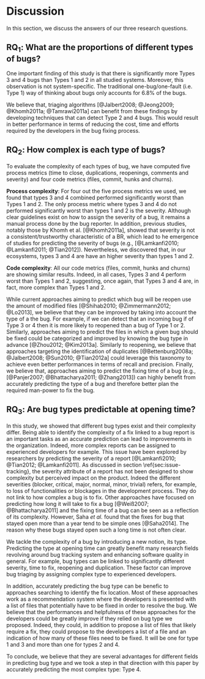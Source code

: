 # Discussion

In this section, we discuss the answers of our three research questions.

## RQ$_1$: What are the proportions of different types of bugs?


One important finding of this study is that there is significantly more Types 3 and 4 bugs than Types 1 and 2 in all studied systems.
Moreover, this observation is not system-specific.
The traditional one-bug/one-fault (i.e. Type 1) way of thinking about bugs only accounts for 6.8\% of the bugs.

We believe that, triaging algorithms [@Jalbert2008; @Jeong2009; @Khomh2011a; @Tamrawi2011a] can benefit from these findings by developing techniques that can detect Type 2 and 4 bugs.
This would result in better performance in terms of reducing the cost, time and efforts required by the developers in the bug fixing process.

## RQ$_2$: How complex is each type of bugs?

To evaluate the complexity of each types of bug, we have computed five process metrics (time to close, duplications, reopenings, comments and severity) and four code metrics (files, commit, hunks and churns).

**Process complexity**: For four out the five process metrics we used, we found that types 3 and 4 combined performed significantly worst than Types 1 and 2.
The only process metric where types 3 and 4 do not performed significantly worst than types 1 and 2 is the severity.
Although clear guidelines exist on how to assign the severity of a bug, it remains a manual process done by the bug reporter.
In addition, previous studies, notably those by Khomh et al.
[@Khomh2011a], showed that severity is not a consistent/trustworthy characteristic of a BR, which lead to he emergence of studies for predicting the severity of bugs (e.g., [@Lamkanfi2010; @Lamkanfi2011; @Tian2012]).
Nevertheless, we discovered that, in our ecosystems, types 3 and 4 are  have an higher severity than types 1 and 2.

**Code complexity**: All our code metrics (files, commit, hunks and churns) are showing similar results.
Indeed, in all cases, Types 3 and 4 perform worst than Types 1 and 2, suggesting, once again, that Types 3 and 4 are, in fact, more complex than Types 1 and 2.

While current approaches aiming to predict which bug will be reopen use the amount of modified files [@Shihab2010; @Zimmermann2012; @Lo2013], we believe that they can be improved by taking into account the type of a the bug.
For example, if we can detect that an incoming bug if of Type 3 or 4 then it is more likely to reopened than a bug of Type 1 or 2.
Similarly, approaches aiming to predict the files in which a given bug should be fixed could be categorized and improved by knowing the bug type in advance [@Zhou2012; @Kim2013a].
Similarly to reopening, we believe that approaches targeting the identification of
duplicates [@Bettenburg2008a; @Jalbert2008; @Sun2010; @Tian2012a]  could leverage this taxonomy to
achieve even better performances in terms of recall and
precision.
Finally, we believe that, approaches aiming to predict the fixing
time of a bug (e.g., [@Panjer2007; @Bhattacharya2011; @Zhang2013]) can highly benefit from
accurately predicting the type of a bug and therefore better
plan the required man-power to fix the bug.


## RQ$_3$: Are bug types predictable at opening time?

In this study, we showed that different bug types exist and their complexity differ.
Being able to identify the complexity of a fix linked to a bug report is an important tasks as an accurate prediction can lead to improvements in the organization.
Indeed, more complex reports can be assigned to experienced developers for example.
This issue have been explored by researchers by predicting the severity of a report [@Lamkanfi2010; @Tian2012; @Lamkanfi2011].
As discussed in section \ref{sec:issue-tracking}, the severity attribute of a report has not been designed to show complexity but perceived impact on the product. 
Indeed the different severities (blocker, critical, major, normal, minor, trivial) refers, for example, to loss of functionalities or blockages in the development process.
They do not link to how complex a bug is to fix.
Other approaches have focused on predicting how long it will take to fix a bug [@Weiß2007; @Bhattacharya2011] and the fixing time of a bug can be seen as a reflection of its complexity.
However, Saha *et al.* found that the fixes for bug that stayed open more than a year tend to be simple ones [@Saha2014]. 
The reason why these bugs stayed open such a long time is not often clear.

We tackle the complexity of a bug by introducing a new notion, its type.
Predicting the type at opening time can greatly benefit many research fields revolving around bug tracking system and enhancing software quality in general.
For example, bug types can be linked to significantly different severity, time to fix, reopening and duplication.
These factor can improve bug triaging by assigning complex type to experienced developers.

In addition, accurately predicting the bug type can be benefic to approaches searching to identify the fix location.
Most of these approaches work as a recommendation system where the developers is presented with a list of files that potentially have to be fixed in order to resolve the bug. 
We believe that the performances and helpfulness of these approaches for the developers could be greatly improve if they relied on bug type we proposed.
Indeed, they could, in addition to propose a list of files that likely require a fix, they could propose to the developers a list of a file and an indication of how many of these files need to be fixed.
It will be one for type 1 and 3 and more than one for types 2 and 4.

To conclude, we believe that they are several advantages for different fields in predicting bug type and we took a step in that direction with this paper by accurately predicting the most complex type: Type 4.

